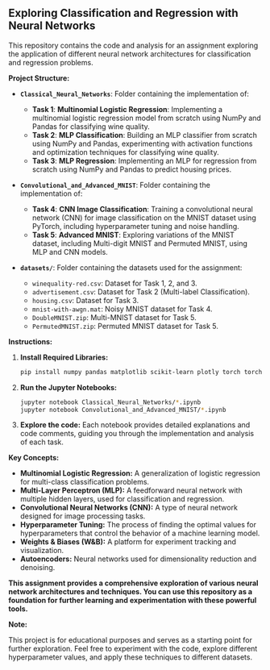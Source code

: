 ## Exploring Classification and Regression with Neural Networks

This repository contains the code and analysis for an assignment exploring the application of different neural network architectures for classification and regression problems. 

**Project Structure:**

* **`Classical_Neural_Networks`**: Folder containing the implementation of:
    * **Task 1**: **Multinomial Logistic Regression**:  Implementing a multinomial logistic regression model from scratch using NumPy and Pandas for classifying wine quality.
    * **Task 2**: **MLP Classification**:  Building an MLP classifier from scratch using NumPy and Pandas, experimenting with activation functions and optimization techniques for classifying wine quality.
    * **Task 3**: **MLP Regression**: Implementing an MLP for regression from scratch using NumPy and Pandas to predict housing prices.
* **`Convolutional_and_Advanced_MNIST`**: Folder containing the implementation of:
    * **Task 4**: **CNN Image Classification**: Training a convolutional neural network (CNN) for image classification on the MNIST dataset using PyTorch, including hyperparameter tuning and noise handling.
    * **Task 5**: **Advanced MNIST**:  Exploring variations of the MNIST dataset, including Multi-digit MNIST and Permuted MNIST, using MLP and CNN models.

* **`datasets/`**: Folder containing the datasets used for the assignment:
    * `winequality-red.csv`: Dataset for Task 1, 2, and 3.
    * `advertisement.csv`: Dataset for Task 2 (Multi-label Classification).
    * `housing.csv`: Dataset for Task 3.
    * `mnist-with-awgn.mat`: Noisy MNIST dataset for Task 4.
    * `DoubleMNIST.zip`: Multi-MNIST dataset for Task 5.
    * `PermutedMNIST.zip`: Permuted MNIST dataset for Task 5.

**Instructions:**

1. **Install Required Libraries:**
   ```bash
   pip install numpy pandas matplotlib scikit-learn plotly torch torchvision wandb scipy
   ```
2. **Run the Jupyter Notebooks:**
   ```bash
   jupyter notebook Classical_Neural_Networks/*.ipynb 
   jupyter notebook Convolutional_and_Advanced_MNIST/*.ipynb
   ```
3. **Explore the code:**
   Each notebook provides detailed explanations and code comments, guiding you through the implementation and analysis of each task. 

**Key Concepts:**

* **Multinomial Logistic Regression:**  A generalization of logistic regression for multi-class classification problems.
* **Multi-Layer Perceptron (MLP):** A feedforward neural network with multiple hidden layers, used for classification and regression.
* **Convolutional Neural Networks (CNN):** A type of neural network designed for image processing tasks.
* **Hyperparameter Tuning:** The process of finding the optimal values for hyperparameters that control the behavior of a machine learning model.
* **Weights & Biases (W&B):** A platform for experiment tracking and visualization. 
* **Autoencoders:** Neural networks used for dimensionality reduction and denoising.

**This assignment provides a comprehensive exploration of various neural network architectures and techniques. You can use this repository as a foundation for further learning and experimentation with these powerful tools.**

**Note:** 

This project is for educational purposes and serves as a starting point for further exploration. Feel free to experiment with the code, explore different hyperparameter values, and apply these techniques to different datasets. 




